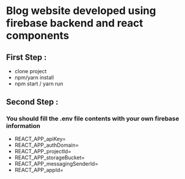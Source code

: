 # Blog website developed using firebase backend and react components

## First Step : 

- clone project
- npm/yarn install
- npm start / yarn run


## Second Step :

### You should fill the .env file contents with your own firebase information

- REACT_APP_apiKey=
- REACT_APP_authDomain=
- REACT_APP_projectId=
- REACT_APP_storageBucket=
- REACT_APP_messagingSenderId=
- REACT_APP_appId=




